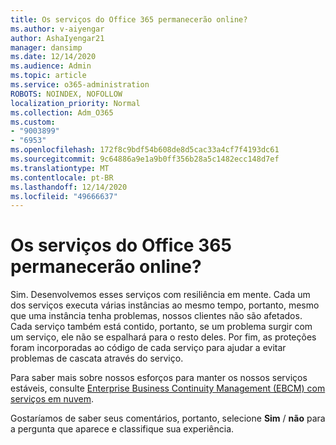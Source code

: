```yaml
---
title: Os serviços do Office 365 permanecerão online?
ms.author: v-aiyengar
author: AshaIyengar21
manager: dansimp
ms.date: 12/14/2020
ms.audience: Admin
ms.topic: article
ms.service: o365-administration
ROBOTS: NOINDEX, NOFOLLOW
localization_priority: Normal
ms.collection: Adm_O365
ms.custom:
- "9003899"
- "6953"
ms.openlocfilehash: 172f8c9bdf54b608de8d5cac33a4cf7f4193dc61
ms.sourcegitcommit: 9c64886a9e1a9b0ff356b28a5c1482ecc148d7ef
ms.translationtype: MT
ms.contentlocale: pt-BR
ms.lasthandoff: 12/14/2020
ms.locfileid: "49666637"
---
```

# <a name="will-office-365-services-stay-online"></a>Os serviços do Office 365 permanecerão online?

Sim. Desenvolvemos esses serviços com resiliência em mente. Cada um dos serviços executa várias instâncias ao mesmo tempo, portanto, mesmo que uma instância tenha problemas, nossos clientes não são afetados. Cada serviço também está contido, portanto, se um problema surgir com um serviço, ele não se espalhará para o resto deles. Por fim, as proteções foram incorporadas ao código de cada serviço para ajudar a evitar problemas de cascata através do serviço.

Para saber mais sobre nossos esforços para manter os nossos serviços estáveis, consulte [Enterprise Business Continuity Management (EBCM) com serviços em nuvem](https://go.microsoft.com/fwlink/?linkid=2124377).

Gostaríamos de saber seus comentários, portanto, selecione **Sim** / **não** para a pergunta que aparece e classifique sua experiência.